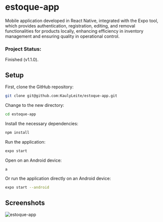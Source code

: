 # estoque-app
Mobile application developed in React Native, integrated with the Expo tool, which provides authentication, registration, editing, and removal functionalities for products locally, enhancing efficiency in inventory management and ensuring quality in operational control.

### Project Status:

Finished (v1.1.0).

## Setup

First, clone the GitHub repository:

```sh
git clone git@github.com:KaulyLeite/estoque-app.git
```

Change to the new directory:

```sh
cd estoque-app
```

Install the necessary dependencies:

```sh
npm install
```

Run the application:

```sh
expo start
```

Open on an Android device:

```sh
a
```

Or run the application directly on an Android device:

```sh
expo start --android
```

## Screenshots

![estoque-app](https://github.com/KaulyLeite/estoque-app/assets/33230557/585c6a19-325e-4f7b-bf2c-c700f760821a)
